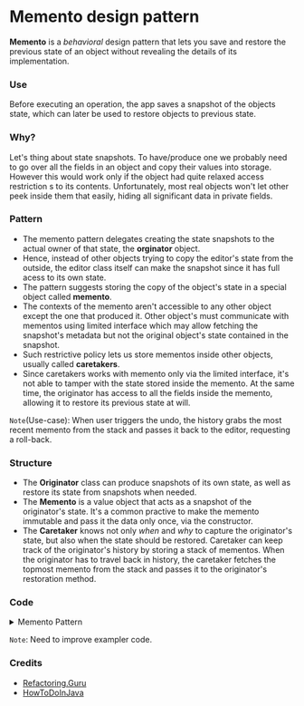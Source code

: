 # Memento design pattern

**Memento** is a *behavioral* design pattern that lets you save and restore the previous state of an object without revealing the details of its implementation.

### Use 
Before executing an operation, the app saves a snapshot of the objects state, which can later be used to restore objects to previous state.

### Why?
Let's thing about state snapshots. To have/produce one we probably need to go over all the fields in an object and copy their values into storage. However this would work only if the object had quite relaxed access restriction s to its contents. Unfortunately, most real objects won't let other peek inside them that easily, hiding all significant data in private fields.

### Pattern
* The memento pattern delegates creating the state snapshots to the actual owner of that state, the **orginator** object. 
* Hence, instead of other objects trying to copy the editor's state from the outside, the editor class itself can make the snapshot since it has full acess to its own state.
* The pattern suggests storing the copy of the object's state in a special object called **memento**.
* The contexts of the memento aren't accessible to any other object except the one that produced it. Other object's must communicate with mementos using limited interface which may allow fetching the snapshot's metadata but not the original object's state contained in the snapshot.
* Such restrictive policy lets us store mementos inside other objects, usually called **caretakers**. 
* Since caretakers works with memento only via the limited interface, it's not able to tamper with the state stored inside the memento. At the same time, the originator has access to all the fields inside the memento, allowing it to restore its previous state at will.

`Note`(Use-case): When user triggers the undo, the history grabs the most recent memento from the stack and passes it back to the editor, requesting a roll-back.

### Structure
* The **Originator** class can produce snapshots of its own state, as well as restore its state from snapshots when needed.
* The **Memento** is a value object that acts as a snapshot of the originator's state. It's a common practive to make the memento immutable and pass it the data only once, via the constructor.
* The **Caretaker** knows not only *when* and *why* to capture the originator's state, but also when the state should be restored. Caretaker can keep track of the originator's history by storing a stack of mementos. When the originator has to travel back in history, the caretaker fetches the topmost memento from the stack and passes it to the originator's restoration method.


### Code

<details><summary>Memento Pattern</summary>

`Article.java`
```java
public class Article {
    private long id;
    private String title;
    private String content;

    public Article(long id, String title) {
        this.id = id;
        this.title = title;
    }

    public ArticleMemento createMemnto() {
        ArticleMemento memento = new ArticleMemento(id, title, content);
        return memento;
    }

    public void restore(ArticleMemento memento) {
        this.id = memento.getId();
        this.title = memento.getContent();
        this.content = memento.getContent();
    }

    @Override
    public String toString() {
        return "Article [id=" + id + ", title=" + title + ", content=" + content + ";";
    }

    public void setContent(String content) {
        this.content = content;
    }
}
```

`ArticleMemento.java`
```java
public final class ArticleMemento {
    private final long id;
    private final String title;
    private final String content;

    public ArticleMemento(long id, String title, String content) {
        this.id = id;
        this.title = title;
        this.content = content;
    }

    public long getId() {
        return id;
    }
    public String getTitle() {
        return title;
    }
    
    public String getContent() {
        return content;
    }
}
```

`ClientCode.java`   
```java
Article article = new Article(1, "My Article");
article.setContent("ABC");
System.out.println(article);

ArticleMemento memento = article.createMemnto();

article.setContent("123");
System.out.println(article);

article.restore(memento);
System.out.println(article);
```

`Output`
```
Article [id=1, title=My Article, content=ABC;
Article [id=1, title=My Article, content=123;
Article [id=1, title=ABC, content=ABC;
```

</details>

`Note`: Need to improve exampler code.

### Credits
- [Refactoring.Guru](https://refactoring.guru/)
- [HowToDoInJava](https://howtodoinjava.com/design-patterns/behavioral/memento-design-pattern/)


